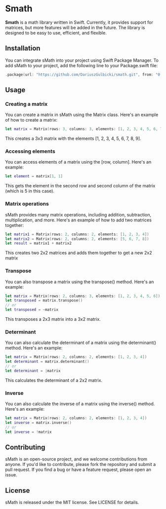 # Smath

**Smath** is a math library written in Swift. Currently, it provides support for matrices, but more features will be added in the future. The library is designed to be easy to use, efficient, and flexible.

## Installation

You can integrate sMath into your project using Swift Package Manager. To add sMath to your project, add the following line to your Package.swift file:

```swift
.package(url: "https://github.com/DariuszGulbicki/smath.git", from: "0.0.1")
```

## Usage

### Creating a matrix

You can create a matrix in sMath using the Matrix class. Here's an example of how to create a matrix:

```swift
let matrix = Matrix(rows: 3, columns: 3, elements: [1, 2, 3, 4, 5, 6, 7, 8, 9])
```

This creates a 3x3 matrix with the elements [1, 2, 3, 4, 5, 6, 7, 8, 9].

### Accessing elements

You can access elements of a matrix using the [row, column]. Here's an example:

```swift
let element = matrix[1, 1]
```

This gets the element in the second row and second column of the matrix (which is 5 in this case).

### Matrix operations

sMath provides many matrix operations, including addition, subtraction, multiplication, and more. Here's an example of how to add two matrices together:

```swift
let matrix1 = Matrix(rows: 2, columns: 2, elements: [1, 2, 3, 4])
let matrix2 = Matrix(rows: 2, columns: 2, elements: [5, 6, 7, 8])
let result = matrix1 + matrix2
```

This creates two 2x2 matrices and adds them together to get a new 2x2 matrix

### Transpose

You can also transpose a matrix using the transpose() method. Here's an example:

```swift
let matrix = Matrix(rows: 2, columns: 3, elements: [1, 2, 3, 4, 5, 6])
let transposed = matrix.transpose()
// or
let transposed = ~matrix
```

This transposes a 2x3 matrix into a 3x2 matrix.

### Determinant

You can also calculate the determinant of a matrix using the determinant() method. Here's an example:

```swift
let matrix = Matrix(rows: 2, columns: 2, elements: [1, 2, 3, 4])
let determinant = matrix.determinant()
// or
let determinant = |matrix
```

This calculates the determinant of a 2x2 matrix.

### Inverse

You can also calculate the inverse of a matrix using the inverse() method. Here's an example:

```swift
let matrix = Matrix(rows: 2, columns: 2, elements: [1, 2, 3, 4])
let inverse = matrix.inverse()
// or
let inverse = !matrix
```

## Contributing

sMath is an open-source project, and we welcome contributions from anyone. If you'd like to contribute, please fork the repository and submit a pull request. If you find a bug or have a feature request, please open an issue.

## License

sMath is released under the MIT license. See LICENSE for details.
